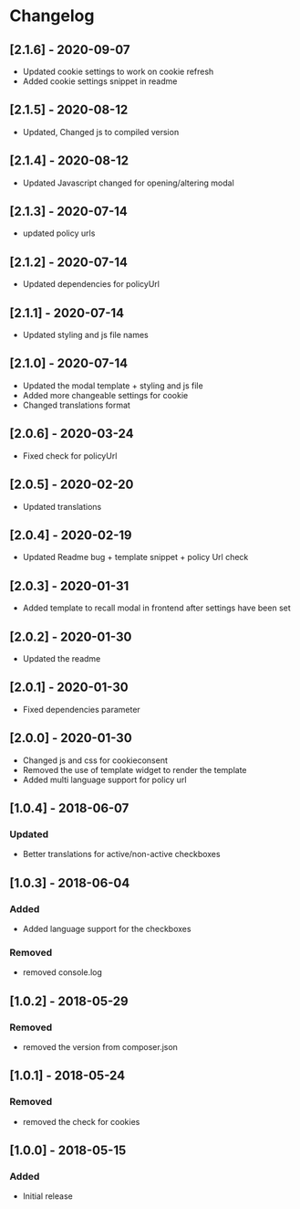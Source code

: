 # Changelog 

## [2.1.6] - 2020-09-07
- Updated cookie settings to work on cookie refresh
- Added cookie settings snippet in readme
## [2.1.5] - 2020-08-12
- Updated, Changed js to compiled version
## [2.1.4] - 2020-08-12
- Updated Javascript changed for opening/altering modal
## [2.1.3] - 2020-07-14
- updated policy urls
## [2.1.2] - 2020-07-14
- Updated dependencies for policyUrl
## [2.1.1] - 2020-07-14
- Updated styling and js file names

## [2.1.0] - 2020-07-14
- Updated the modal template + styling and js file
- Added more changeable settings for cookie
- Changed translations format

## [2.0.6] - 2020-03-24
- Fixed check for policyUrl

## [2.0.5] - 2020-02-20
- Updated translations

## [2.0.4] - 2020-02-19
- Updated Readme bug + template snippet + policy Url check

## [2.0.3] - 2020-01-31
- Added template to recall modal in frontend after settings have been set

## [2.0.2] - 2020-01-30
- Updated the readme

## [2.0.1] - 2020-01-30
- Fixed dependencies parameter

## [2.0.0] - 2020-01-30
- Changed js and css for cookieconsent
- Removed the use of template widget to render the template
- Added multi language support for policy url

## [1.0.4] - 2018-06-07
### Updated
- Better translations for active/non-active checkboxes

## [1.0.3] - 2018-06-04
### Added
- Added language support for the checkboxes
### Removed
- removed console.log

## [1.0.2] - 2018-05-29
### Removed
- removed the version from composer.json

## [1.0.1] - 2018-05-24
### Removed
- removed the check for cookies

## [1.0.0] - 2018-05-15
### Added
- Initial release
